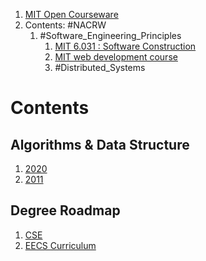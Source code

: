 1. [MIT Open Courseware](https://ocw.mit.edu/)
2. Contents: #NACRW 
	1. #Software_Engineering_Principles 
		1. [MIT 6.031 : Software Construction](http://web.mit.edu/6.031/www/sp20/)
		2. [MIT web development course](https://weblab.mit.edu/schedule/)
		3. #Distributed_Systems 


# Contents
## Algorithms & Data Structure
1. [2020](https://ocw.mit.edu/courses/electrical-engineering-and-computer-science/6-006-introduction-to-algorithms-spring-2020/index.htm)
2. [2011](https://ocw.mit.edu/courses/electrical-engineering-and-computer-science/6-006-introduction-to-algorithms-fall-2011/)

## Degree Roadmap
1. [CSE](https://www.eecs.mit.edu/download/2632/)
2. [EECS Curriculum](https://www.eecs.mit.edu/download/2639/)